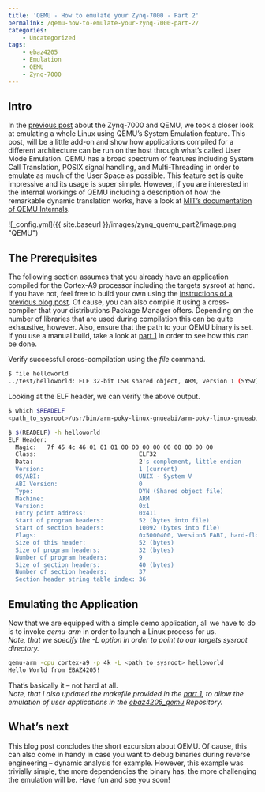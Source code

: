 ```yaml
---
title: 'QEMU - How to emulate your Zynq-7000 - Part 2'
permalink: /qemu-how-to-emulate-your-zynq-7000-part-2/
categories:
    - Uncategorized
tags:
    - ebaz4205
    - Emulation
    - QEMU
    - Zynq-7000
---
```


## Intro

In the [previous post](https://embed-me.github.io/qemu-how-to-emulate-your-zynq-7000/) about the Zynq-7000 and QEMU, we took a closer look at emulating a whole Linux using QEMU’s System Emulation feature. This post, will be a little add-on and show how applications compiled for a different architecture can be run on the host through what’s called User Mode Emulation. QEMU has a broad spectrum of features including System Call Translation, POSIX signal handling, and Multi-Threading in order to emulate as much of the User Space as possible. This feature set is quite impressive and its usage is super simple. However, if you are interested in the internal workings of QEMU including a description of how the remarkable dynamic translation works, have a look at [MIT’s documentation of QEMU Internals](https://stuff.mit.edu/afs/sipb/project/phone-project/share/doc/qemu/qemu-tech.html).

![_config.yml]({{ site.baseurl }}/images/zynq_quemu_part2/image.png "QEMU")

## The Prerequisites

The following section assumes that you already have an application compiled for the Cortex-A9 processor including the targets sysroot at hand. If you have not, feel free to build your own using the [instructions of a previous blog post](https://embed-me.github.io/ebaz4205-recycle-cheap-crypto-miner-part-4/). Of cause, you can also compile it using a cross-compiler that your distributions Package Manager offers. Depending on the number of libraries that are used during compilation this can be quite exhaustive, however. Also, ensure that the path to your QEMU binary is set. If you use a manual build, take a look at [part 1](https://embed-me.github.io/qemu-how-to-emulate-your-zynq-7000/) in order to see how this can be done.

Verify successful cross-compilation using the *file* command.

``` bash
$ file helloworld
../test/helloworld: ELF 32-bit LSB shared object, ARM, version 1 (SYSV), dynamically linked (uses shared libs), BuildID[sha1]=59fa1304518f90df65159f0a70525d466b23b168, for GNU/Linux 3.2.0, not stripped
```

Looking at the ELF header, we can verify the above output.

``` bash
$ which $READELF
<path_to_sysroot>/usr/bin/arm-poky-linux-gnueabi/arm-poky-linux-gnueabi-readelf

$ $(READELF) -h helloworld
ELF Header:
  Magic:   7f 45 4c 46 01 01 01 00 00 00 00 00 00 00 00 00
  Class:                             ELF32
  Data:                              2's complement, little endian
  Version:                           1 (current)
  OS/ABI:                            UNIX - System V
  ABI Version:                       0
  Type:                              DYN (Shared object file)
  Machine:                           ARM
  Version:                           0x1
  Entry point address:               0x411
  Start of program headers:          52 (bytes into file)
  Start of section headers:          10092 (bytes into file)
  Flags:                             0x5000400, Version5 EABI, hard-float ABI
  Size of this header:               52 (bytes)
  Size of program headers:           32 (bytes)
  Number of program headers:         9
  Size of section headers:           40 (bytes)
  Number of section headers:         37
  Section header string table index: 36
```

## Emulating the Application

Now that we are equipped with a simple demo application, all we have to do is to invoke *qemu-arm* in order to launch a Linux process for us.  
*Note, that we specify the -L option in order to point to our targets sysroot directory.*

``` bash
qemu-arm -cpu cortex-a9 -p 4k -L <path_to_sysroot> helloworld
Hello World from EBAZ4205!
```

That’s basically it – not hard at all.  
*Note, that I also updated the makefile provided in the [part 1](https://embed-me.github.io/qemu-how-to-emulate-your-zynq-7000/), to allow the emulation of user applications in the [ebaz4205\_qemu](https://github.com/embed-me/ebaz4205_qemu) Repository.*

## What’s next

This blog post concludes the short excursion about QEMU. Of cause, this can also come in handy in case you want to debug binaries during reverse engineering – dynamic analysis for example. However, this example was trivially simple, the more dependencies the binary has, the more challenging the emulation will be. Have fun and see you soon!